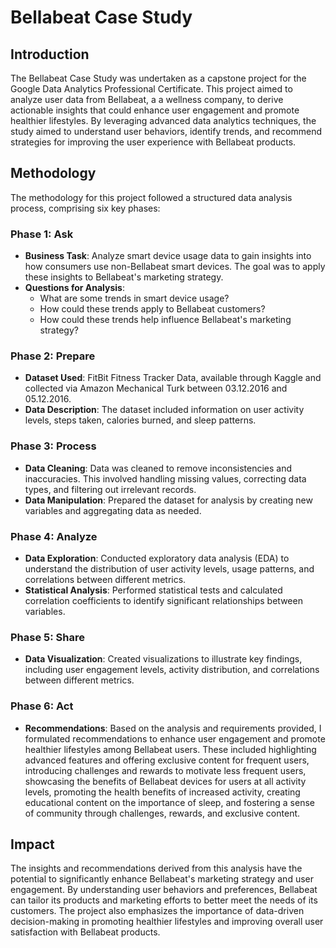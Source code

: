# Bellabeat Case Study

## Introduction
The Bellabeat Case Study was undertaken as a capstone project for the Google Data Analytics Professional Certificate. This project aimed to analyze user data from Bellabeat, a a wellness company, to derive actionable insights that could enhance user engagement and promote healthier lifestyles. By leveraging advanced data analytics techniques, the study aimed to understand user behaviors, identify trends, and recommend strategies for improving the user experience with Bellabeat products.

## Methodology
The methodology for this project followed a structured data analysis process, comprising six key phases:

### Phase 1: Ask
- **Business Task**: Analyze smart device usage data to gain insights into how consumers use non-Bellabeat smart devices. The goal was to apply these insights to Bellabeat's marketing strategy.
- **Questions for Analysis**:
  - What are some trends in smart device usage?
  - How could these trends apply to Bellabeat customers?
  - How could these trends help influence Bellabeat's marketing strategy?

### Phase 2: Prepare
- **Dataset Used**: FitBit Fitness Tracker Data, available through Kaggle and collected via Amazon Mechanical Turk between 03.12.2016 and 05.12.2016.
- **Data Description**: The dataset included information on user activity levels, steps taken, calories burned, and sleep patterns.

### Phase 3: Process
- **Data Cleaning**: Data was cleaned to remove inconsistencies and inaccuracies. This involved handling missing values, correcting data types, and filtering out irrelevant records.
- **Data Manipulation**: Prepared the dataset for analysis by creating new variables and aggregating data as needed.

### Phase 4: Analyze
- **Data Exploration**: Conducted exploratory data analysis (EDA) to understand the distribution of user activity levels, usage patterns, and correlations between different metrics.
- **Statistical Analysis**: Performed statistical tests and calculated correlation coefficients to identify significant relationships between variables.

### Phase 5: Share
- **Data Visualization**: Created visualizations to illustrate key findings, including user engagement levels, activity distribution, and correlations between different metrics.

### Phase 6: Act
- **Recommendations**: Based on the analysis and requirements provided, I formulated recommendations to enhance user engagement and promote healthier lifestyles among Bellabeat users. These included highlighting advanced features and offering exclusive content for frequent users, introducing challenges and rewards to motivate less frequent users, showcasing the benefits of Bellabeat devices for users at all activity levels, promoting the health benefits of increased activity, creating educational content on the importance of sleep, and fostering a sense of community through challenges, rewards, and exclusive content.

## Impact
The insights and recommendations derived from this analysis have the potential to significantly enhance Bellabeat's marketing strategy and user engagement. By understanding user behaviors and preferences, Bellabeat can tailor its products and marketing efforts to better meet the needs of its customers. The project also emphasizes the importance of data-driven decision-making in promoting healthier lifestyles and improving overall user satisfaction with Bellabeat products.
